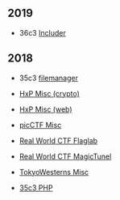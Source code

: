 <h2>2019</h2>
<div class="article-item">

- 36c3 <a href="ctf/36c3ctf/2019-12-29-36c3-includer.html">Includer</a>

</div>


<h2>2018</h2>
<div class="article-item">

- 35c3 <a href="ctf/35c3ctf/2018-12-29-35c3-filemanager.html">filemanager</a>

</div>

<div class="article-item">

- <a href="ctf/hxp/2018-12-09-crypto.html">HxP Misc (crypto)</a>

</div>

<div class="article-item">

- <a href="ctf/hxp/2018-12-09-web.html">HxP Misc (web)</a>

</div>

<div class="article-item">

- <a href="ctf/picoCTF/2018-10-13-picoCTF.html">picCTF Misc</a>

</div>

<div class="article-item">

- <a href="ctf/realworldCTF/2018-12-03-rwctf-flaglab.html">Real World CTF Flaglab</a>

</div>

<div class="article-item">

- <a href="ctf/realworldCTF/2018-12-03-rwctf-magictunnel.html">Real World CTF MagicTunel</a>

</div>

<div class="article-item">

-  <a href="ctf/tokyowesterns/2018-09-04-TW-2018.html">TokyoWesterns Misc</a>

</div>

<div class="article-item">

- <a href="ctf/35c3ctf/2018-12-29-35c3-php.html">35c3 PHP</a>

</div>

